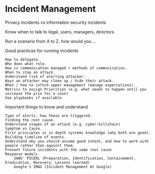 # Incident Management

Privacy incidents vs information security incidents

Know when to talk to legal, users, managers, directors.

Run a scenario from A to Z, how would you ...

Good practices for running incidents

    How to delegate.
    Who does what role.
    How is communication managed + methods of communication.
    When to stop an attack.
    Understand risk of alerting attacker.
    Ways an attacker may clean up / hide their attack.
    When / how to inform upper management (manage expectations).
    Metrics to assign Priorities (e.g. what needs to happen until you increase the prio for a case)
    Use playbooks if available

Important things to know and understand

    Type of alerts, how these are triggered.
    Finding the root cause.
    Understand stages of an attack (e.g. cyber-killchain)
    Symptom vs Cause.
    First principles vs in depth systems knowledge (why both are good).
    Building timeline of events.
    Understand why you should assume good intent, and how to work with people rather than against them.
    Prevent future incidents with the same root cause
    Response models
        SANS' PICERL (Preparation, Identification, Containement, Eradication, Recovery, Lessons learned)
        Google's IMAG (Incident Management At Google)
